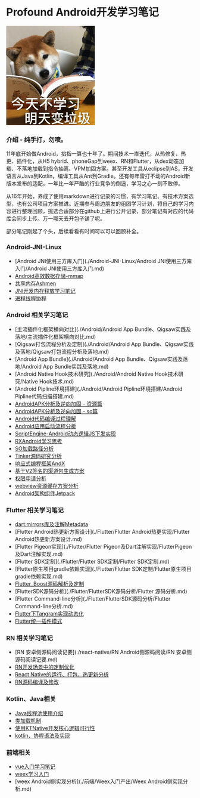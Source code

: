

Profound Android开发学习笔记
===============

<div style="align: center">
<img src="./images/study.png"/>
</div>

### 介绍 - 纯手打，勿喷。

11年底开始做Android，掐指一算也十年了。期间技术一直迭代，从热修复、热更、插件化，从H5 hybrid、phoneGap到weex、RN和Flutter，从dex动态加载、不落地加载到指令抽离、VPM加固方案。甚至开发工具从eclipse到AS，开发语言从Java到Kotlin，编译工具从Ant到Gradle。还有每年雷打不动的Android新版本发布的适配，一年比一年严酷的行业竞争的倒逼，学习之心一刻不敢停。

从16年开始，养成了使用markdown进行记录的习惯，有学习笔记、有技术方案选型，也有公司项目方案推进。近期参与周边朋友的组团学习计划，将自己的学习内容进行整理回顾，挑选合适部分在github上进行公开记录，部分笔记有对应的代码库会同步上传。万一哪天去开包子铺了呢。

部分笔记刚起了个头，后续看看有时间可以可以回顾补全。


### Android-JNI-Linux
- [Android JNI使用三方库入门](./Android-JNI-Linux/Android JNI使用三方库入门/Android JNI使用三方库入门.md)
- [Android高效数据存储-mmap](./Android-JNI-Linux/Android高效文件存储实现-mmap/Android高效文件存储实现-mmap.md)
- [共享内存Ashmen](./Android-JNI-Linux/共享内存Ashmem/Android共享内存实践.md)
- [JNI开发内存释放学习笔记](./Android-JNI-Linux/共享内存Ashmem/JNI开发内存释放学习记录.md)
- [进程线程协程](./Android-JNI-Linux/进程线程协程/CPU、进程、线程、协程.md)

### Android 相关学习笔记
- [主流插件化框架横向对比](./Android/Android App Bundle、Qigsaw实践及落地/主流插件化框架横向对比.md)
- [Qigsaw打包流程分析及定制](./Android/Android App Bundle、Qigsaw实践及落地/Qigsaw打包流程分析及落地.md)
- [Android App Bundle](./Android/Android App Bundle、Qigsaw实践及落地/Android App Bundle实践及落地.md)
- [Android Native Hook技术研究](./Android/Android Native Hook技术研究/Native Hook技术.md)
- [Android Pipline环境搭建](./Android/Android Pipline环境搭建/Android Pipline代码扫描搭建.md)
- [AndroidAPK分析及逆向加固 - 资源篇](./Android/AndroidAPK分析及逆向、加固/arsc文件分析及逆向、加固.md)
- [AndroidAPK分析及逆向加固 - so篇](./Android/AndroidAPK分析及逆向、加固/SO文件分析及逆向、加固.md)
- [Android代码编译过程理解](./Android/Android代码编译过程理解/Android代码编译过程理解.md)
- [Android应用启动流程分析](./Android/Android应用启动流程分析/Android应用启动流程分析.md)
- [ScriptEngine-Android动态逻辑JS下发实现](./Android/JSEngine/ScriptEngine-Android动态逻辑JS下发实现.md)
- [RXAndroid学习思考](./Android/RXAndroid/RXAndroid学习思考.md)
- [SO加载路径分析](./Android/SO加载路径分析/so库加载路径分析.md)
- [Tinker源码研究分析](./Android/Tinker源码研究分析/Tinker源码研究分析.md)
- [响应式编程框架AndX](./Android/响应式框架AndX/响应式编程方案AndX.md)
- [基于V2签名的渠道包生成方案](./Android/基于V2签名方案的渠道包生成方案/基于V2签名方案的渠道包生成方案.md)
- [权限申请分析](./Android/权限申请分析/权限适配说明.md)
- [webview资源缓存方案分析](./Android/opt-webview/optwebview.md)
- [Android架构组件Jetpack](./Android/Android架构组件Jetpack使用记录/Android架构组件Jetpack.md)

### Flutter 相关学习笔记
- [dart:mirrors库及注解Metadata](./Flutter/Dart进阶之路/dart反射mirrors库及注解Metadata.md)
- [Flutter Android热更新方案设计](./Flutter/Flutter Android热更实现/Flutter Android热更新方案设计.md)
- [Flutter Pigeon实现](./Flutter/Flutter Pigeon及Dart注解实现/FlutterPigeon及Dart注解实现.md)
- [Flutter SDK定制](./Flutter/Flutter SDK定制/Flutter SDK定制.md)
- [Flutter原生项目gradle依赖实现](./Flutter/Flutter SDK定制/Flutter原生项目gradle依赖实现.md)
- [Flutter_Boost源码解析及定制](./Flutter/Flutter_Boost源码解析及定制/Flutter_Boost源码解析及定制.md)
- [FlutterSDK源码分析](./Flutter/FlutterSDK源码分析/Flutter 源码分析.md)
- [Flutter Command-line分析](./Flutter/FlutterSDK源码分析/Flutter Command-line分析.md)
- [Flutter下Tangram实现动态化](./Flutter/Tangram-Flutter/Tangram-Flutter.md)
- [Flutter统一插件模式](./Flutter/Flutter统一插件模式/Flutter插件工程优化.md)

### RN 相关学习笔记
- [RN 安卓侧源码阅读记要](./react-native/RN Android侧源码阅读/RN 安卓侧源码阅读记要.md)
- [RN开发场景中的定制优化](./react-native/RN开发场景中的定制优化/RN开发场景中的定制优化.md)
- [React Native的运行、打包、热更新分析](./react-native/RN运行、打包、热更新分析/RN运行、打包、热更新分析.md)
- [RN源码编译及修改](./react-native/RN源码编译及修改/RN源码编译及修改.md)

### Kotlin、Java相关
- [Java线程池使用介绍](./kotlin、Java/Java线程池介绍/Java线程池使用介绍.md)
- [类加载机制](./kotlin、Java/JVM虚拟机学习笔记/类加载机制.md)
- [使用KTNative开发核心逻辑可行性](./kotlin、Java/kotlinNative/KTNative落地分析.md)
- [kotlin、协程语法及实现](./kotlin、Java/kotlin、协程语法及实现/kotlin、协程语法及实现.md)

### 前端相关
- [vue入门学习笔记](./前端/vue学习笔记/vue入门学习笔记.md)
- [weex学习入门](./前端/Weex入门产出/Weex学习入门.md)
- [weex Android侧实现分析](./前端/Weex入门产出/Weex Android侧实现分析.md)




